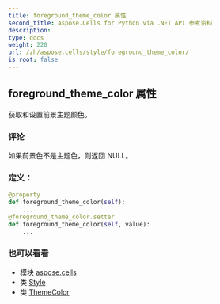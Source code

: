 ```yaml
---
title: foreground_theme_color 属性
second_title: Aspose.Cells for Python via .NET API 参考资料
description:
type: docs
weight: 220
url: /zh/aspose.cells/style/foreground_theme_color/
is_root: false
---
```

## foreground_theme_color 属性

获取和设置前景主题颜色。

### 评论

如果前景色不是主题色，则返回 NULL。
### 定义：
```python
@property
def foreground_theme_color(self):
    ...
@foreground_theme_color.setter
def foreground_theme_color(self, value):
    ...
```

### 也可以看看
* 模块 [aspose.cells](../../)
* 类 [Style](/cells/python-net/zh/aspose.cells/style)
* 类 [ThemeColor](/cells/python-net/zh/aspose.cells/themecolor)
